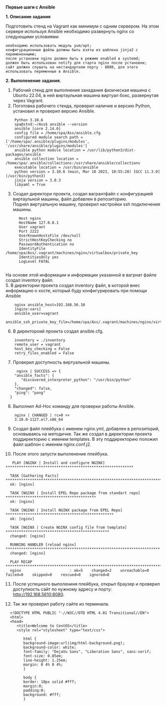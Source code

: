 **Первые шаги с Ansible**

**1. Описание задания**

Подготовить стенд на Vagrant как минимум с одним сервером. На этом сервере используя Ansible необходимо развернуть nginx со следующими условиями:

    необходимо использовать модуль yum/apt;
    конфигурационные файлы должны быть взяты из шаблона jinja2 с перемененными;
    после установки nginx должен быть в режиме enabled в systemd;
    должен быть использован notify для старта nginx после установки;
    сайт должен слушать на нестандартном порту - 8080, для этого использовать переменные в Ansible.
    
    
    
 **2. Выполенение задания.**

1. Рабочий стенд для выполнения занадания физическая машина с Ubuntu 22.04, в ней виртаульная машина виртуал бокс, развернутая через Vagrant.
2. Поготовка рабочего стенда, проверил наличие и версию Python, установил и проверил версию Ansible.
```	spa@stnd:~/Ass$ python3 --version
  	Python 3.10.6
   	spa@stnd:~/Ass$ ansible --version
   	ansible [core 2.14.6]
   	config file = /home/spa/Ass/ansible.cfg
   	configured module search path = ['/home/spa/.ansible/plugins/modules', '/usr/share/ansible/plugins/modules']
   	ansible python module location = /usr/lib/python3/dist-packages/ansible
  	ansible collection location = /home/spa/.ansible/collections:/usr/share/ansible/collections
   	executable location = /usr/bin/ansible
   	python version = 3.10.6 (main, Mar 10 2023, 10:55:28) [GCC 11.3.0] (/usr/bin/python3)
  	jinja version = 3.0.3
   	libyaml = True 
```
3. Создал директори проекта, создал вагрантфайл с конфигурацией виртаульной машины, файл добавлен в репозиторию.  
   Поднял виртуальную машину, проверил настройки ssh подключения машины.  
   
```   vagrant ssh-config
      Host nginx
      HostName 127.0.0.1
      User vagrant
      Port 2222
      UserKnownHostsFile /dev/null
      StrictHostKeyChecking no
      PasswordAuthentication no
      IdentityFile /home/spa/Ass/.vagrant/machines/nginx/virtualbox/private_key
      IdentitiesOnly yes
      LogLevel FATAL
      
  ```    
   На основе этой информации и информации указанной в вагрнат файле создал inventory файл.   
5. В директории проекта создал inventory файл, в которой внес информацию о хосте, который буду конфигурировать при помощи Ansible
  ``` [nginx]
      nginx ansible_host=192.168.56.10
      [nginx:vars]
      ansible_user=vagrant
      ansible_ssh_private_key_file=/home/spa/Ass/.vagrant/machines/nginx/virtualbox/private_key
   ```    
6. В директороий проекта создал ansible.cfg.
  ``` [defaults]
      inventory = ./inventory
      remote_user = vagrant
      host_key_checking = False
      retry_files_enabled = False
   ```     
7. Проверил доступность виртуальной машины.
 ```  spa@stnd:~/Ass$ ansible nginx -m ping
      nginx | SUCCESS => {
     "ansible_facts": {
        "discovered_interpreter_python": "/usr/bin/python"
     },
     "changed": false,
     "ping": "pong"
   }
   ```
8. Выполнил Ad-Hoc команду для проверки работы Ansible.  
``` spa@stnd:~/Ass$ ansible nginx -m command -a "uname -r"
    nginx | CHANGED | rc=0 >>
    3.10.0-1127.el7.x86_64
```
9. Создал файл плейбука с именем nginx.yml, добавлен в репозиторий, основываясь на методичке. Так же создал в директории проекта поддиректорию с именем templates.
В эту поддиректорию положил файл шаблон с именем nginx.conf.j2.

10. После этого запусти выполенение плейбука.

```ansible-playbook nginx.yml
   PLAY [NGINX | Install and configure NGINX] **********************************************************

  TASK [Gathering Facts] ******************************************************************************
  ok: [nginx]

  TASK [NGINX | Install EPEL Repo package from standart repo] *****************************************
  ok: [nginx]

  TASK [NGINX | Install NGINX package from EPEL Repo] *************************************************
  ok: [nginx]

  TASK [NGINX | Create NGINX config file from template] ***********************************************
  changed: [nginx]

  RUNNING HANDLER [reload nginx] **********************************************************************
  changed: [nginx]

  PLAY RECAP ******************************************************************************************
  nginx                      : ok=5    changed=2    unreachable=0    failed=0    skipped=0    rescued=0    ignored=0
```

11. После успешного выполениня плейбука, открыл браузер и проверил доступность сайт по нужному адресу и порту:  http://192.168.5610:8080.  
  
12. Так же проверил работу сайте из терминала.  

```spa@stnd:~/Ass$ curl http://192.168.56.10:8080
  <!DOCTYPE HTML PUBLIC "-//W3C//DTD HTML 4.01 Transitional//EN">
  <html>
  <head>
     <title>Welcome to CentOS</title>
     <style rel="stylesheet" type="text/css"> 

	    html {
	    background-image:url(img/html-background.png);
	    background-color: white;
	    font-family: "DejaVu Sans", "Liberation Sans", sans-serif;
	    font-size: 0.85em;
	    line-height: 1.25em;
	    margin: 0 4% 0 4%;
	    }

	    body {
	    border: 10px solid #fff;
	    margin:0;
	    padding:0;
	    background: #fff;
	    }
```
